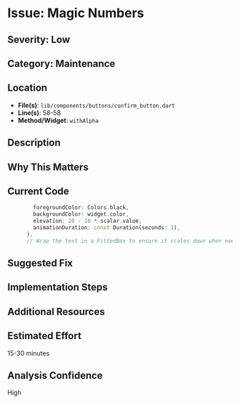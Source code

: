 # Issue: Magic Numbers

## Severity: Low

## Category: Maintenance

## Location
- **File(s)**: `lib/components/buttons/confirm_button.dart`
- **Line(s)**: 58-58
- **Method/Widget**: `withAlpha`

## Description


## Why This Matters


## Current Code
```dart
        foregroundColor: Colors.black,
        backgroundColor: widget.color,
        elevation: 20 - 10 * scalar.value,
        animationDuration: const Duration(seconds: 1),
      ),
      // Wrap the text in a FittedBox to ensure it scales down when needed.
```

## Suggested Fix


## Implementation Steps


## Additional Resources


## Estimated Effort
15-30 minutes

## Analysis Confidence
High
